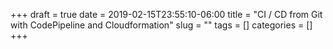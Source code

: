+++ 
draft = true
date = 2019-02-15T23:55:10-06:00
title = "CI / CD from Git with CodePipeline and Cloudformation"
slug = "" 
tags = []
categories = []
+++
